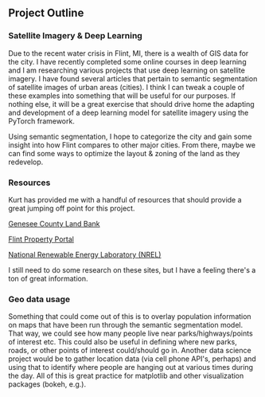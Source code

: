 ## Project Outline

### Satellite Imagery & Deep Learning

Due to the recent water crisis in Flint, MI, there is a wealth of GIS data for the city. I have recently completed some online courses in deep learning and I am researching various projects that use deep learning on satellite imagery. I have found several articles that pertain to semantic segmentation of satellite images of urban areas (cities). I think I can tweak a couple of these examples into something that will be useful for our purposes. If nothing else, it will be a great exercise that should drive home the adapting and development of a deep learning model for satellite imagery using the PyTorch framework.

Using semantic segmentation, I hope to categorize the city and gain some insight into how Flint compares to other major cities. From there, maybe we can find some ways to optimize the layout & zoning of the land as they redevelop.

### Resources

Kurt has provided me with a handful of resources that should provide a great jumping off point for this project.

[Genesee County Land Bank](http://www.thelandbank.org)

[Flint Property Portal](https://www.flintpropertyportal.org)

[National Renewable Energy Laboratory (NREL)](https://www.nrel.gov/)

I still need to do some research on these sites, but I have a feeling there's a ton of great information.

### Geo data usage

Something that could come out of this is to overlay population information on maps that have been run through the semantic segmentation model. That way, we could see how many people live near parks/highways/points of interest etc. This could also be useful in defining where new parks, roads, or other points of interest could/should go in. Another data science project would be to gather location data (via cell phone API's, perhaps) and using that to identify where people are hanging out at various times during the day. All of this is great practice for matplotlib and other visualization packages (bokeh, e.g.).
